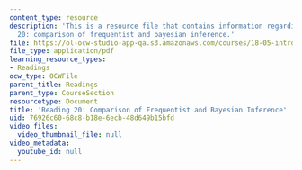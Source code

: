 ```yaml
---
content_type: resource
description: 'This is a resource file that contains information regarding reading
  20: comparison of frequentist and bayesian inference.'
file: https://ol-ocw-studio-app-qa.s3.amazonaws.com/courses/18-05-introduction-to-probability-and-statistics-spring-2014/76926c6068c8b18e6ecb48d649b15bfd_MIT18_05S14_Reading20.pdf
file_type: application/pdf
learning_resource_types:
- Readings
ocw_type: OCWFile
parent_title: Readings
parent_type: CourseSection
resourcetype: Document
title: 'Reading 20: Comparison of Frequentist and Bayesian Inference'
uid: 76926c60-68c8-b18e-6ecb-48d649b15bfd
video_files:
  video_thumbnail_file: null
video_metadata:
  youtube_id: null
---
```

